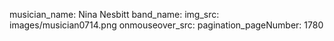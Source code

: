 musician_name: Nina Nesbitt
band_name: 
img_src: images/musician0714.png
onmouseover_src: 
pagination_pageNumber: 1780
